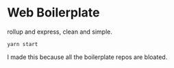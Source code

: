 # Web Boilerplate

rollup and express, clean and simple.

```
yarn start
```

I made this because all the boilerplate repos are bloated.
